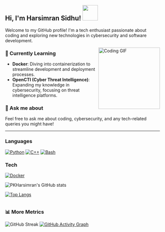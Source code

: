 <h2> Hi, I'm Harsimran Sidhu! <img src="https://media.giphy.com/media/mGcNjsfWAjY5AEZNw6/giphy.gif" width="50"></h2>

<p>Welcome to my GitHub profile! I'm a tech enthusiast passionate about coding and exploring new technologies in cybersecurity and software development.</p>

<img align="right" alt="Coding GIF" src="https://media.giphy.com/media/jpVuGo0JkAXJiuNNK7/giphy.gif" width="200" />

### 🌱 Currently Learning
- **Docker**: Diving into containerization to streamline development and deployment processes.
- **OpenCTI (Cyber Threat Intelligence)**: Expanding my knowledge in cybersecurity, focusing on threat intelligence platforms.

### 💬 Ask me about
Feel free to ask me about coding, cybersecurity, and any tech-related queries you might have!

---

### Languages
[![Python](https://img.shields.io/badge/python-black?style=for-the-badge&logo=python)](https://github.com/PKHarsimran)
[![C++](https://img.shields.io/badge/c++-black?style=for-the-badge&logo=cplusplus)](https://github.com/PKHarsimran)
[![Bash](https://img.shields.io/badge/bash-black?style=for-the-badge&logo=gnu-bash&logoColor=white)](https://hub.docker.com/u/pkvirus)

### Tech
[![Docker](https://img.shields.io/badge/docker-black?style=for-the-badge&logo=docker)](https://hub.docker.com/u/pkvirus)

![PKHarsimran's GitHub stats](https://github-readme-stats-sigma-five.vercel.app/api?username=PKHarsimran&show_icons=true&theme=radical)

[![Top Langs](https://github-readme-stats-sigma-five.vercel.app/api/top-langs/?username=PKHarsimran&layout=compact)](https://github.com/PKHarsimran/github-readme-stats)

<div id="header" align="center">
  <img src="https://komarev.com/ghpvc/?username=sammorozov&style=for-the-badge&color=orange" alt=""/>
</div>

### 📊 More Metrics
![GitHub Streak](http://github-readme-streak-stats.herokuapp.com?user=PKHarsimran&theme=radical&background=0D1117)
[![GitHub Activity Graph](https://activity-graph.herokuapp.com/graph?username=PKHarsimran&theme=github)](https://github.com/PKHarsimran)
